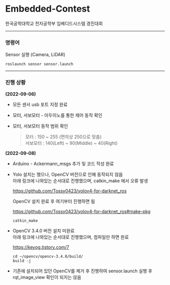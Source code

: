 # Embedded-Contest
   
한국공학대학교 전자공학부 임베디드시스템 경진대회

---

### 명령어   

Sensor 실행 (Camera, LiDAR)
```
roslaunch sensor sensor.launch
```


---

### 진행 상황   


**(2022-09-06)**

* 모든 센서 usb 포트 지정 완료

* 모터, 서보모터 - 아두이노를 통한 제어 동작 확인

* 모터, 서보모터 동작 범위 확인   

  > 모터 : 150 ~ 255 (편의상 250으로 맞춤)   
  > 서보모터 : 140(Left) ~ 90(Middle) ~ 40(Right)   
  
   
**(2022-09-08)**

* Arduino - Ackermann_msgs 추가 및 코드 작성 완료   

* Yolo 설치는 했으나, OpenCV 버전으로 인해 동작되지 않음   
   아래 링크에 나와있는 순서대로 진행했으며, catkin_make 에서 오류 발생   
   
   https://github.com/Tossy0423/yolov4-for-darknet_ros   
   
   OpenCV 설치 완료 후 여기부터 진행하면 됨   
   
   https://github.com/Tossy0423/yolov4-for-darknet_ros#make-pkg   
   ```
   catkin_make
   ```
* OpenCV 3.4.0 버전 설치 미완료   
   아래 링크에 나와있는 순서대로 진행했으며, 컴파일만 하면 완료   
   
   https://keyog.tistory.com/7   
   ```
   cd ~/opencv/opencv-3.4.0/build/
   build -j
   ```
* 기존에 설치되어 있던 OpenCV를 제거 후 진행하여 sensor.launch 실행 후 rqt_image_view 확인이 되지는 않음

